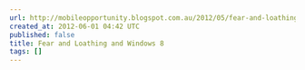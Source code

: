 ```yaml
---
url: http://mobileopportunity.blogspot.com.au/2012/05/fear-and-loathing-and-windows-8.html
created_at: 2012-06-01 04:42 UTC
published: false
title: Fear and Loathing and Windows 8
tags: []
---
```



